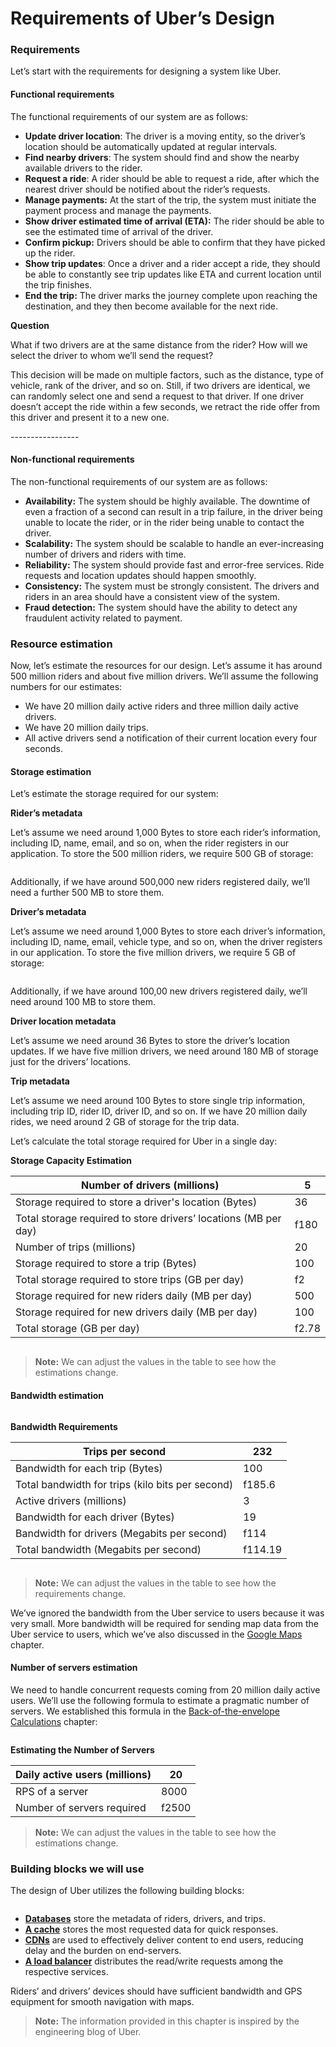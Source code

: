 # Requirements of Uber’s Design

### Requirements <a href="#requirements-0" id="requirements-0"></a>

Let’s start with the requirements for designing a system like Uber.

#### Functional requirements <a href="#functional-requirements-1" id="functional-requirements-1"></a>

The functional requirements of our system are as follows:

* **Update driver location**: The driver is a moving entity, so the driver’s location should be automatically updated at regular intervals.
* **Find nearby drivers**: The system should find and show the nearby available drivers to the rider.
* **Request a ride**: A rider should be able to request a ride, after which the nearest driver should be notified about the rider’s requests.
* **Manage payments:** At the start of the trip, the system must initiate the payment process and manage the payments.
* **Show driver estimated time of arrival (ETA):** The rider should be able to see the estimated time of arrival of the driver.
* **Confirm pickup:** Drivers should be able to confirm that they have picked up the rider.
* **Show trip updates**: Once a driver and a rider accept a ride, they should be able to constantly see trip updates like ETA and current location until the trip finishes.
* **End the trip:** The driver marks the journey complete upon reaching the destination, and they then become available for the next ride.

**Question**

What if two drivers are at the same distance from the rider? How will we select the driver to whom we’ll send the request?

This decision will be made on multiple factors, such as the distance, type of vehicle, rank of the driver, and so on. Still, if two drivers are identical, we can randomly select one and send a request to that driver. If one driver doesn’t accept the ride within a few seconds, we retract the ride offer from this driver and present it to a new one.

\-----------------

#### Non-functional requirements <a href="#non-functional-requirements-0" id="non-functional-requirements-0"></a>

The non-functional requirements of our system are as follows:

* **Availability:** The system should be highly available. The downtime of even a fraction of a second can result in a trip failure, in the driver being unable to locate the rider, or in the rider being unable to contact the driver.
* **Scalability:** The system should be scalable to handle an ever-increasing number of drivers and riders with time.
* **Reliability:** The system should provide fast and error-free services. Ride requests and location updates should happen smoothly.
* **Consistency:** The system must be strongly consistent. The drivers and riders in an area should have a consistent view of the system.
* **Fraud detection:** The system should have the ability to detect any fraudulent activity related to payment.

### Resource estimation <a href="#resource-estimation-0" id="resource-estimation-0"></a>

Now, let’s estimate the resources for our design. Let’s assume it has around 500 million riders and about five million drivers. We’ll assume the following numbers for our estimates:

* We have 20 million daily active riders and three million daily active drivers.
* We have 20 million daily trips.
* All active drivers send a notification of their current location every four seconds.

#### Storage estimation <a href="#storage-estimation-0" id="storage-estimation-0"></a>

Let’s estimate the storage required for our system:

**Rider’s metadata**

Let’s assume we need around 1,000 Bytes to store each rider’s information, including ID, name, email, and so on, when the rider registers in our application. To store the 500 million riders, we require 500 GB of storage:

<figure><img src="https://kuweiguge.github.io/Grokking-Modern-System-Design-Interview-Gitbook/.gitbook/assets/Screenshot 2023-09-03 at 7.01.43 PM.png" alt=""><figcaption></figcaption></figure>

Additionally, if we have around 500,000 new riders registered daily, we’ll need a further 500 MB to store them.

**Driver’s metadata**

Let’s assume we need around 1,000 Bytes to store each driver’s information, including ID, name, email, vehicle type, and so on, when the driver registers in our application. To store the five million drivers, we require 5 GB of storage:

<figure><img src="https://kuweiguge.github.io/Grokking-Modern-System-Design-Interview-Gitbook/.gitbook/assets/Screenshot 2023-09-03 at 7.01.55 PM.png" alt=""><figcaption></figcaption></figure>

Additionally, if we have around 100,00 new drivers registered daily, we’ll need around 100 MB to store them.

**Driver location metadata**

Let’s assume we need around 36 Bytes to store the driver’s location updates. If we have five million drivers, we need around 180 MB of storage just for the drivers’ locations.

**Trip metadata**

Let’s assume we need around 100 Bytes to store single trip information, including trip ID, rider ID, driver ID, and so on. If we have 20 million daily rides, we need around 2 GB of storage for the trip data.

Let’s calculate the total storage required for Uber in a single day:

**Storage Capacity Estimation**

| Number of drivers (millions)                                    | 5     |
| --------------------------------------------------------------- | ----- |
| Storage required to store a driver's location (Bytes)           | 36    |
| Total storage required to store drivers’ locations (MB per day) | f180  |
| Number of trips (millions)                                      | 20    |
| Storage required to store a trip (Bytes)                        | 100   |
| Total storage required to store trips (GB per day)              | f2    |
| Storage required for new riders daily (MB per day)              | 500   |
| Storage required for new drivers daily (MB per day)             | 100   |
| Total storage (GB per day)                                      | f2.78 |

<figure><img src="https://kuweiguge.github.io/Grokking-Modern-System-Design-Interview-Gitbook/.gitbook/assets/Screenshot 2023-09-03 at 7.02.25 PM.png" alt=""><figcaption></figcaption></figure>

> **Note:** We can adjust the values in the table to see how the estimations change.

#### Bandwidth estimation <a href="#bandwidth-estimation-0" id="bandwidth-estimation-0"></a>

<figure><img src="https://kuweiguge.github.io/Grokking-Modern-System-Design-Interview-Gitbook/.gitbook/assets/Screenshot 2023-09-03 at 7.02.48 PM.png" alt=""><figcaption></figcaption></figure>

**Bandwidth Requirements**

| Trips per second                                 | 232     |
| ------------------------------------------------ | ------- |
| Bandwidth for each trip (Bytes)                  | 100     |
| Total bandwidth for trips (kilo bits per second) | f185.6  |
| Active drivers (millions)                        | 3       |
| Bandwidth for each driver (Bytes)                | 19      |
| Bandwidth for drivers (Megabits per second)      | f114    |
| Total bandwidth (Megabits per second)            | f114.19 |

<figure><img src="https://kuweiguge.github.io/Grokking-Modern-System-Design-Interview-Gitbook/.gitbook/assets/Screenshot 2023-09-03 at 7.03.05 PM.png" alt=""><figcaption></figcaption></figure>

> **Note:** We can adjust the values in the table to see how the requirements change.

We’ve ignored the bandwidth from the Uber service to users because it was very small. More bandwidth will be required for sending map data from the Uber service to users, which we’ve also discussed in the [Google Maps](../design-google-maps/system-design-google-maps.md) chapter.

#### Number of servers estimation <a href="#number-of-servers-estimation-0" id="number-of-servers-estimation-0"></a>

We need to handle concurrent requests coming from 20 million daily active users. We’ll use the following formula to estimate a pragmatic number of servers. We established this formula in the [Back-of-the-envelope Calculations](../back-of-the-envelope-calculations/put-back-of-the-envelope-numbers-in-perspective.md) chapter:

<figure><img src="https://kuweiguge.github.io/Grokking-Modern-System-Design-Interview-Gitbook/.gitbook/assets/Screenshot 2023-09-03 at 7.03.49 PM.png" alt=""><figcaption></figcaption></figure>

**Estimating the Number of Servers**

| Daily active users (millions) | 20    |
| ----------------------------- | ----- |
| RPS of a server               | 8000  |
| Number of servers required    | f2500 |

> **Note:** We can adjust the values in the table to see how the estimations change.

### Building blocks we will use <a href="#building-blocks-we-will-use-0" id="building-blocks-we-will-use-0"></a>

The design of Uber utilizes the following building blocks:

<figure><img src="https://kuweiguge.github.io/Grokking-Modern-System-Design-Interview-Gitbook/.gitbook/assets/Screenshot 2023-09-03 at 7.04.04 PM.png" alt=""><figcaption></figcaption></figure>

* [**Databases**](../databases/introduction-to-databases.md) store the metadata of riders, drivers, and trips.
* [**A cache**](../content-delivery-network-cdn/introduction-to-a-cdn.md) stores the most requested data for quick responses.
* [**CDNs**](../content-delivery-network-cdn/introduction-to-a-cdn.md) are used to effectively deliver content to end users, reducing delay and the burden on end-servers.
* [**A load balancer**](../load-balancers/introduction-to-load-balancers.md) distributes the read/write requests among the respective services.

Riders’ and drivers’ devices should have sufficient bandwidth and GPS equipment for smooth navigation with maps.

> **Note:** The information provided in this chapter is inspired by the engineering blog of Uber.
